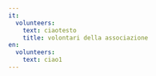 ```yaml
---
it:
  volunteers:
    text: ciaotesto
    title: volontari della associazione
en:
  volunteers:
    text: ciao1
---
```

